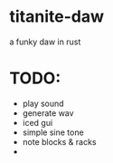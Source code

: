 # titanite-daw
a funky daw in rust

# TODO: 
- play sound
- generate wav
- iced gui
- simple sine tone
- note blocks & racks
- 